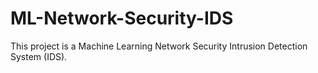 # ML-Network-Security-IDS
This project is a Machine Learning Network Security Intrusion Detection System (IDS).
